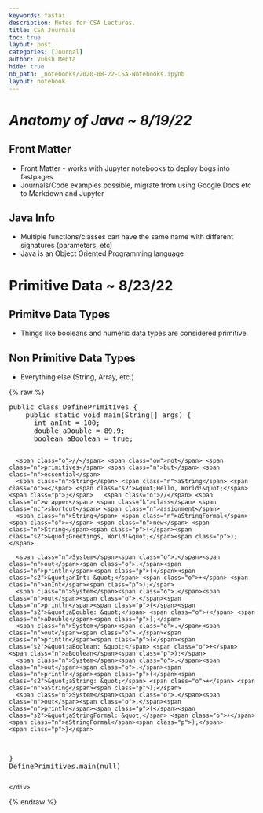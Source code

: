 ```yaml
---
keywords: fastai
description: Notes for CSA Lectures.
title: CSA Journals
toc: true
layout: post
categories: [Journal]
author: Vunsh Mehta
hide: true
nb_path: _notebooks/2020-08-22-CSA-Notebooks.ipynb
layout: notebook
---
```


<!--
#################################################
### THIS FILE WAS AUTOGENERATED! DO NOT EDIT! ###
#################################################
# file to edit: _notebooks/2020-08-22-CSA-Notebooks.ipynb
-->

<div class="container" id="notebook-container">
        
<div class="cell border-box-sizing text_cell rendered"><div class="inner_cell">
<div class="text_cell_render border-box-sizing rendered_html">
<h1 id="Anatomy-of-Java-~-8/19/22"><strong><em>Anatomy of Java ~ 8/19/22</em></strong><a class="anchor-link" href="#Anatomy-of-Java-~-8/19/22"> </a></h1><h2 id="Front-Matter">Front Matter<a class="anchor-link" href="#Front-Matter"> </a></h2><ul>
<li>Front Matter - works with Jupyter notebooks to deploy bogs into fastpages</li>
<li>Journals/Code examples possible, migrate from using Google Docs etc to Markdown and Jupyter</li>
</ul>
<h2 id="Java-Info">Java Info<a class="anchor-link" href="#Java-Info"> </a></h2><ul>
<li>Multiple functions/classes can have the same name with different signatures (parameters, etc)</li>
<li>Java is an Object Oriented Programming language</li>
</ul>
<h1 id="Primitive-Data-~-8/23/22"><strong>Primitive Data ~ 8/23/22</strong><a class="anchor-link" href="#Primitive-Data-~-8/23/22"> </a></h1><h2 id="Primitve-Data-Types">Primitve Data Types<a class="anchor-link" href="#Primitve-Data-Types"> </a></h2><ul>
<li>Things like booleans and numeric data types are considered primitive.</li>
</ul>
<h2 id="Non-Primitive-Data-Types">Non Primitive Data Types<a class="anchor-link" href="#Non-Primitive-Data-Types"> </a></h2><ul>
<li>Everything else (String, Array, etc.)</li>
</ul>

</div>
</div>
</div>
    {% raw %}
    
<div class="cell border-box-sizing code_cell rendered">
<div class="input">

<div class="inner_cell">
    <div class="input_area">
<div class=" highlight hl-python"><pre><span></span><span class="n">public</span> <span class="k">class</span> <span class="nc">DefinePrimitives</span> <span class="p">{</span>
    <span class="n">public</span> <span class="n">static</span> <span class="n">void</span> <span class="n">main</span><span class="p">(</span><span class="n">String</span><span class="p">[]</span> <span class="n">args</span><span class="p">)</span> <span class="p">{</span>
      <span class="nb">int</span> <span class="n">anInt</span> <span class="o">=</span> <span class="mi">100</span><span class="p">;</span>
      <span class="n">double</span> <span class="n">aDouble</span> <span class="o">=</span> <span class="mf">89.9</span><span class="p">;</span>
      <span class="n">boolean</span> <span class="n">aBoolean</span> <span class="o">=</span> <span class="n">true</span><span class="p">;</span>

      <span class="o">//</span> <span class="ow">not</span> <span class="n">primitives</span> <span class="n">but</span> <span class="n">essential</span>
      <span class="n">String</span> <span class="n">aString</span> <span class="o">=</span> <span class="s2">&quot;Hello, World!&quot;</span><span class="p">;</span>   <span class="o">//</span> <span class="n">wrapper</span> <span class="k">class</span> <span class="nc">shortcut</span> <span class="n">assignment</span>
      <span class="n">String</span> <span class="n">aStringFormal</span> <span class="o">=</span> <span class="n">new</span> <span class="n">String</span><span class="p">(</span><span class="s2">&quot;Greetings, World!&quot;</span><span class="p">);</span>
  
      <span class="n">System</span><span class="o">.</span><span class="n">out</span><span class="o">.</span><span class="n">println</span><span class="p">(</span><span class="s2">&quot;anInt: &quot;</span> <span class="o">+</span> <span class="n">anInt</span><span class="p">);</span>
      <span class="n">System</span><span class="o">.</span><span class="n">out</span><span class="o">.</span><span class="n">println</span><span class="p">(</span><span class="s2">&quot;aDouble: &quot;</span> <span class="o">+</span> <span class="n">aDouble</span><span class="p">);</span>
      <span class="n">System</span><span class="o">.</span><span class="n">out</span><span class="o">.</span><span class="n">println</span><span class="p">(</span><span class="s2">&quot;aBoolean: &quot;</span> <span class="o">+</span> <span class="n">aBoolean</span><span class="p">);</span>
      <span class="n">System</span><span class="o">.</span><span class="n">out</span><span class="o">.</span><span class="n">println</span><span class="p">(</span><span class="s2">&quot;aString: &quot;</span> <span class="o">+</span> <span class="n">aString</span><span class="p">);</span>
      <span class="n">System</span><span class="o">.</span><span class="n">out</span><span class="o">.</span><span class="n">println</span><span class="p">(</span><span class="s2">&quot;aStringFormal: &quot;</span> <span class="o">+</span> <span class="n">aStringFormal</span><span class="p">);</span>
    <span class="p">}</span>
  <span class="p">}</span>
  <span class="n">DefinePrimitives</span><span class="o">.</span><span class="n">main</span><span class="p">(</span><span class="n">null</span><span class="p">)</span>
</pre></div>

    </div>
</div>
</div>

</div>
    {% endraw %}

</div>
 

